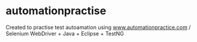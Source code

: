 # automationpractise
Created to practise test autoamation using www.automationpractice.com / Selenium WebDriver + Java + Eclipse + TestNG
